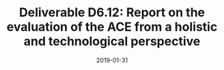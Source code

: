 ---
type: "document"
title:  "Deliverable D6.12: Report on the evaluation of the ACE from a holistic and technological perspective"
date: 2019-01-31
download_link: "/assets/files/AC-WP6-QMUL-D6.12%20Report%20on%20the%20evaluation%20of%20the%20ACE%20from%20a%20holistic%20and%20technological%20perspective.pdf"
license: CC-BY 4.0
---